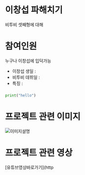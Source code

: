 이창섭 파해치기
====
비투비 셋째형에 대해

# 참여인원
누구나 이창섭에 입덕가능

- 이창섭 생일 : 
- 비투비 데뷔일 : 
- 특징 : 

### 
```python
print("hello")
```

# 프로젝트 관련 이미지
![이미지설명](./image/image.jpg)

# 프로젝트 관련 영상
[유튜브영상바로가기](http
